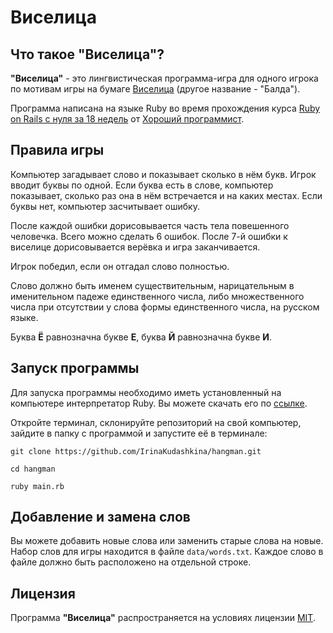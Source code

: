 # Виселица

## Что такое "Виселица"?

**"Виселица"** - это лингвистическая программа-игра для одного игрока
по мотивам игры на бумаге 
[Виселица](https://ru.wikipedia.org/wiki/%D0%92%D0%B8%D1%81%D0%B5%D0%BB%D0%B8%D1%86%D0%B0_(%D0%B8%D0%B3%D1%80%D0%B0))
(другое название - "Балда").


Программа написана на языке Ruby во время прохождения курса
[Ruby on Rails c нуля за 18 недель](https://goodprogrammer.ru/rails) 
от [Хороший программист](https://goodprogrammer.ru/).

## Правила игры

Компьютер загадывает слово и показывает сколько в нём букв. 
Игрок вводит буквы по одной. Если буква есть в слове, компьютер 
показывает, сколько раз она в нём встречается и на каких местах. 
Если буквы нет, компьютер засчитывает ошибку. 

После каждой ошибки дорисовывается часть тела повешенного человечка. 
Всего можно сделать 6 ошибок. После 7-й ошибки к виселице дорисовывается
верёвка и игра заканчивается. 

Игрок победил, если он отгадал слово полностью.

Слово должно быть именем существительным, нарицательным в именительном падеже
единственного числа, либо множественного числа при отсутствии у слова формы
единственного числа, на русском языке.

Буква **Ё** равнозначна букве **Е**, буква **Й** равнозначна букве **И**.

## Запуск программы

Для запуска программы необходимо иметь установленный на компьютере
интерпретатор Ruby. Вы можете скачать его по
[ссылке](https://www.ruby-lang.org/ru/).

Откройте терминал, склонируйте репозиторий на свой компьютер,
зайдите в папку с программой и запустите её в терминале:

```shell
git clone https://github.com/IrinaKudashkina/hangman.git

cd hangman

ruby main.rb
```

## Добавление и замена слов

Вы можете добавить новые слова или заменить старые слова на новые. 
Набор слов для игры находится в файле `data/words.txt`.
Каждое слово в файле должно быть расположено на отдельной строке.

## Лицензия
Программа **"Виселица"** распространяется на условиях
лицензии [MIT](https://opensource.org/license/mit/).

